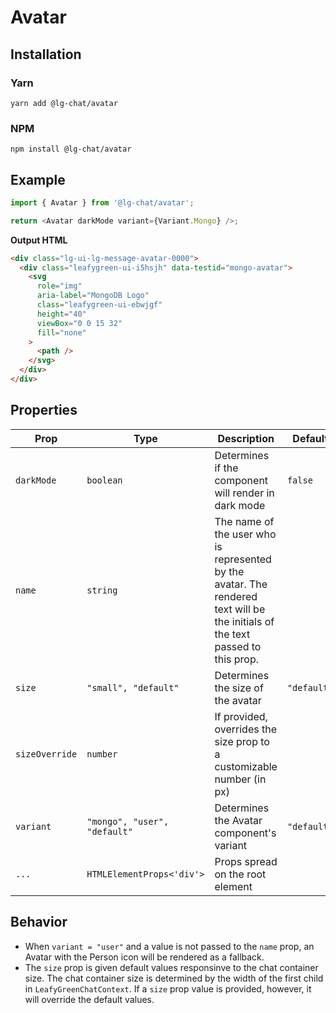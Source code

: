 # Avatar

## Installation

### Yarn

```shell
yarn add @lg-chat/avatar
```

### NPM

```shell
npm install @lg-chat/avatar
```

## Example

```ts
import { Avatar } from '@lg-chat/avatar';

return <Avatar darkMode variant={Variant.Mongo} />;
```

**Output HTML**

```html
<div class="lg-ui-lg-message-avatar-0000">
  <div class="leafygreen-ui-i5hsjh" data-testid="mongo-avatar">
    <svg
      role="img"
      aria-label="MongoDB Logo"
      class="leafygreen-ui-ebwjgf"
      height="40"
      viewBox="0 0 15 32"
      fill="none"
    >
      <path />
    </svg>
  </div>
</div>
```

## Properties

| Prop           | Type                         | Description                                                                                                                    | Default     |
| -------------- | ---------------------------- | ------------------------------------------------------------------------------------------------------------------------------ | ----------- |
| `darkMode`     | `boolean`                    | Determines if the component will render in dark mode                                                                           | `false`     |
| `name`         | `string`                     | The name of the user who is represented by the avatar. The rendered text will be the initials of the text passed to this prop. |             |
| `size`         | `"small", "default"`         | Determines the size of the avatar                                                                                              | `"default"` |
| `sizeOverride` | `number`                     | If provided, overrides the size prop to a customizable number (in px)                                                          |             |
| `variant`      | `"mongo", "user", "default"` | Determines the Avatar component's variant                                                                                      | `"default"` |
| `...`          | `HTMLElementProps<'div'>`    | Props spread on the root element                                                                                               |             |

## Behavior

- When `variant = "user"` and a value is not passed to the `name` prop, an Avatar with the Person icon will be rendered as a fallback.
- The `size` prop is given default values responsinve to the chat container size. The chat container size is determined by the width of the first child in `LeafyGreenChatContext`. If a `size` prop value is provided, however, it will override the default values.
